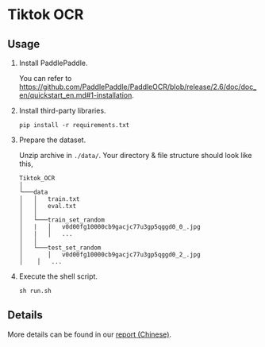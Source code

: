 # Tiktok OCR
## Usage

1. Install PaddlePaddle. 

   You can refer to  https://github.com/PaddlePaddle/PaddleOCR/blob/release/2.6/doc/doc_en/quickstart_en.md#1-installation.

2. Install third-party libraries.

   `pip install -r requirements.txt`

3. Prepare the dataset.

   Unzip archive in `./data/`. Your directory & file structure should look like this, 

   ```
   Tiktok_OCR 
   │
   └───data
   │   │   train.txt
   │   │   eval.txt
   │   │
   │   └───train_set_random
   │   |   │   v0d00fg10000cb9gacjc77u3gp5qggd0_0_.jpg
   │   |   │   ...
   │   │
   │   └───test_set_random
   │       │   v0d00fg10000cb9gacjc77u3gp5qggd0_2_.jpg
   │   	│   ...
   
   ```

4. Execute the shell script.

   `sh run.sh ` 

## Details

More details can be found in our [report (Chinese)](./report_cn.md).
